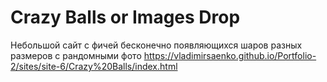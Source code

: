 # Crazy Balls or Images Drop
 
Небольшой сайт с фичей бесконечно появляющихся шаров разных размеров с рандомными фото
https://vladimirsaenko.github.io/Portfolio-2/sites/site-6/Crazy%20Balls/index.html
